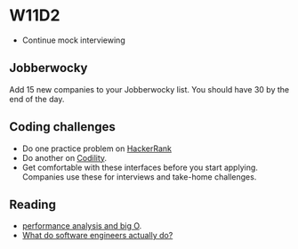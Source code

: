 # W11D2
* Continue mock interviewing 

## Jobberwocky 
Add 15 new companies to your Jobberwocky list.  You should have 30 by the end of the day.  

## Coding challenges
* Do one practice problem on [HackerRank][HackerRank] 
* Do another on [Codility][Codility].  
* Get comfortable with these interfaces before you start applying. Companies use these for interviews and take-home challenges.

## Reading
* [performance analysis and big O][big-o].
* [What do software engineers actually do?][what-software-engineers-do]


[HackerRank]: https://www.hackerrank.com/
[Codility]: https://codility.com/



[big-o]: ../interview-prep/big_o.md
[what-software-engineers-do]: ../engineering-culture/software_engineer_work.md
